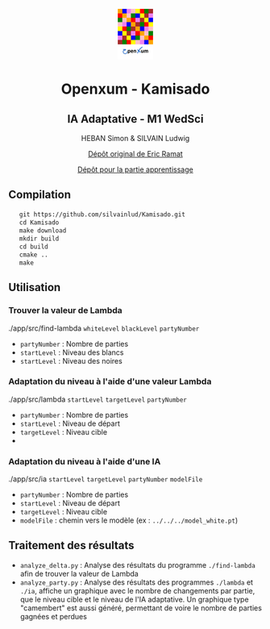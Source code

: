 <p align="center">
    <img alt="decathlon" src="./.static/project_icon.png" height="100"/>
</p>
<h1 align="center">Openxum - Kamisado</h1>
<h2 align="center">IA Adaptative - M1 WedSci</h2>
<p align="center">HEBAN Simon & SILVAIN Ludwig</p>
<p align="center"><a href="https://gitlab.com/openxum/openxum-ws-cplusplus">Dépôt original de Eric Ramat</a></p>
<p align="center"><a href="https://github.com/Miithrandiir/kamisado-ML">Dépôt pour la partie apprentissage</a></p>

## Compilation

```
   git https://github.com/silvainlud/Kamisado.git
   cd Kamisado
   make download
   mkdir build
   cd build
   cmake ..
   make
```

## Utilisation

### Trouver la valeur de Lambda  

./app/src/find-lambda `whiteLevel` `blackLevel` `partyNumber`
- `partyNumber` : Nombre de parties
- `startLevel` : Niveau des blancs
- `startLevel` : Niveau des noires

### Adaptation du niveau à l'aide d'une valeur Lambda

./app/src/lambda `startLevel` `targetLevel` `partyNumber`
- `partyNumber` : Nombre de parties
- `startLevel` : Niveau de départ
- `targetLevel` : Niveau cible
- 
### Adaptation du niveau à l'aide d'une IA

./app/src/ia `startLevel` `targetLevel` `partyNumber` `modelFile`
- `partyNumber` : Nombre de parties
- `startLevel` : Niveau de départ
- `targetLevel` : Niveau cible
- `modelFile` : chemin vers le modèle (ex : `../../../model_white.pt`)

## Traitement des résultats

- `analyze_delta.py` : Analyse des résultats du programme `./find-lambda` afin de trouver la valeur de Lambda
- `analyze_party.py` : Analyse des résultats des programmes `./lambda` et `./ia`, affiche un graphique avec le nombre de changements par partie, que le niveau cible et le niveau de l'IA adaptative. Un graphique type "camembert" est aussi généré, permettant de voire le nombre de parties gagnées et perdues
